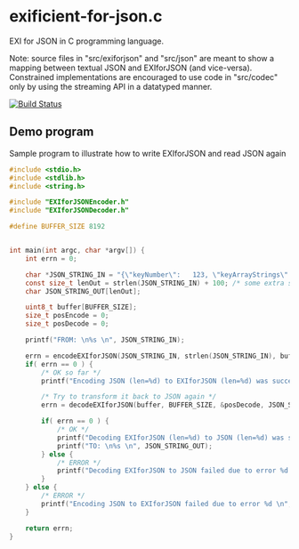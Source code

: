 # exificient-for-json.c

EXI for JSON in C programming language.

Note: source files in "src/exiforjson" and "src/json" are meant to show a mapping between textual JSON and EXIforJSON (and vice-versa).
Constrained implementations are encouraged to use code in "src/codec" only by using the streaming API in a datatyped manner.

[![Build Status](https://travis-ci.org/EXIficient/exificient-for-json.c.svg?branch=master)](https://travis-ci.org/EXIficient/exificient-for-json.c)


## Demo program

Sample program to illustrate how to write EXIforJSON and read JSON again

```c
#include <stdio.h>
#include <stdlib.h>
#include <string.h>

#include "EXIforJSONEncoder.h"
#include "EXIforJSONDecoder.h"

#define BUFFER_SIZE 8192


int main(int argc, char *argv[]) {
	int errn = 0;

	char *JSON_STRING_IN = "{\"keyNumber\":   123, \"keyArrayStrings\": [ \"s1\", \"s2\" ] }";
	const size_t lenOut = strlen(JSON_STRING_IN) + 100; /* some extra space for decoding differences e.g, number 1 -> 1E0 etc */
	char JSON_STRING_OUT[lenOut];

	uint8_t buffer[BUFFER_SIZE];
	size_t posEncode = 0;
	size_t posDecode = 0;

	printf("FROM: \n%s \n", JSON_STRING_IN);

	errn = encodeEXIforJSON(JSON_STRING_IN, strlen(JSON_STRING_IN), buffer, BUFFER_SIZE, &posEncode);
	if( errn == 0 ) {
		/* OK so far */
		printf("Encoding JSON (len=%d) to EXIforJSON (len=%d) was successful \n", strlen(JSON_STRING_IN), posEncode);

		/* Try to transform it back to JSON again */
		errn = decodeEXIforJSON(buffer, BUFFER_SIZE, &posDecode, JSON_STRING_OUT, lenOut);

		if( errn == 0 ) {
			/* OK */
			printf("Decoding EXIforJSON (len=%d) to JSON (len=%d) was successful \n", posEncode, strlen(JSON_STRING_OUT));
			printf("TO: \n%s \n", JSON_STRING_OUT);
		} else {
			/* ERROR */
			printf("Decoding EXIforJSON to JSON failed due to error %d \n", errn);
		}
	} else {
		/* ERROR */
		printf("Encoding JSON to EXIforJSON failed due to error %d \n", errn);
	}

	return errn;
}
```